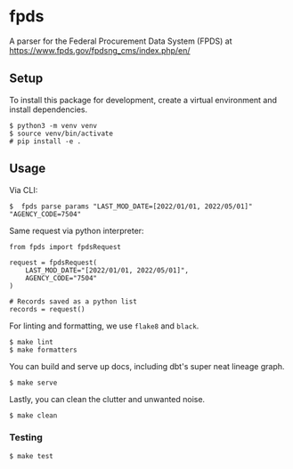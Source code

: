 # fpds
A parser for the Federal Procurement Data System (FPDS) at https://www.fpds.gov/fpdsng_cms/index.php/en/

## Setup

To install this package for development, create a virtual environment and install dependencies.

```
$ python3 -m venv venv
$ source venv/bin/activate
# pip install -e .
```

## Usage

Via CLI:
```
$  fpds parse params "LAST_MOD_DATE=[2022/01/01, 2022/05/01]" "AGENCY_CODE=7504"
```

Same request via python interpreter:
```
from fpds import fpdsRequest

request = fpdsRequest(
    LAST_MOD_DATE="[2022/01/01, 2022/05/01]",
    AGENCY_CODE="7504"
)

# Records saved as a python list
records = request()
```

For linting and formatting, we use `flake8` and `black`.

```
$ make lint
$ make formatters
```

You can build and serve up docs, including dbt's super neat lineage graph.
```
$ make serve
```

Lastly, you can clean the clutter and unwanted noise.

```
$ make clean
```

### Testing

```
$ make test
```
